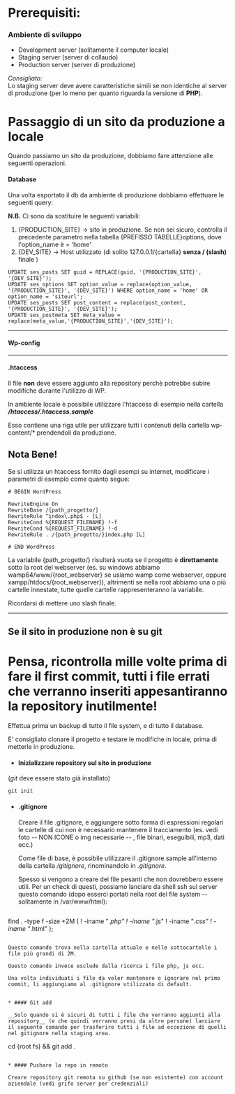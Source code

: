 # Prerequisiti:
### Ambiente di sviluppo

+ Development server (solitamente il computer locale)
+ Staging server (server di collaudo)
+ Production server (server di produzione)

_Consigliato:_   
Lo staging server deve avere caratteristiche simili se non identiche al server di produzione (per lo meno per quanto riguarda la versione di __PHP__).


# Passaggio di un sito da produzione a locale

Quando passiamo un sito da produzione, dobbiamo fare attenzione alle seguenti operazioni.

#### Database

Una volta esportato il db da ambiente di produzione
dobbiamo effettuare le seguenti query:

__N.B.__ Ci sono da sostituire le seguenti variabili:
1. {PRODUCTION_SITE} -> sito in produzione. Se non sei sicuro, controlla il precedente parametro nella tabella {PREFISSO TABELLE}options, dove l'option_name è = 'home'
1. {DEV_SITE} -> Host utilizzato (di solito 127.0.0.1/{cartella} __senza / (slash)__ finale )

 ```
UPDATE ses_posts SET guid = REPLACE(guid, '{PRODUCTION_SITE}', '{DEV_SITE}');
UPDATE ses_options SET option_value = replace(option_value, '{PRODUCTION_SITE}', '{DEV_SITE}') WHERE option_name = 'home' OR option_name = 'siteurl';
UPDATE ses_posts SET post_content = replace(post_content, '{PRODUCTION_SITE}', '{DEV_SITE}');
UPDATE ses_postmeta SET meta_value = replace(meta_value,'{PRODUCTION_SITE}','{DEV_SITE}');

 ```

---

#### Wp-config

---

#### .htaccess

Il file __non__ deve essere aggiunto alla repository perchè potrebbe subire modifiche durante l'utilizzo di WP.

In ambiente locale è possibile utilizzare l'htaccess di esempio nella cartella __*/htaccess/.htaccess.sample*__

Esso contiene una riga utile per utilizzare tutti i contenuti della cartella wp-content/* prendendoli da produzione.

## Nota Bene!
Se si utilizza un htaccess fornito dagli esempi su internet, modificare i parametri di esempio come quanto segue:

```
# BEGIN WordPress

RewriteEngine On
RewriteBase /{path_progetto/}
RewriteRule ^index\.php$ - [L]
RewriteCond %{REQUEST_FILENAME} !-f
RewriteCond %{REQUEST_FILENAME} !-d
RewriteRule . /{path_progetto/}index.php [L]

# END WordPress
```

La variabile {path_progetto/} risulterà vuota se il progetto è __direttamente__ sotto la root del webserver (es. su windows abbiamo wamp64/www/{root_webserver} se usiamo wamp come webserver, oppure xampp/htdocs/{root_webserver}), altrimenti se nella root abbiamo una o più cartelle innestate, tutte quelle cartelle rappresenteranno la variabile.

Ricordarsi di mettere uno slash finale.

---

## Se il sito in produzione non è su git

# Pensa, ricontrolla mille volte prima di fare il first commit, tutti i file errati che verranno inseriti appesantiranno la repository inutilmente!

Effettua prima un backup di tutto il file system, e di tutto il database.

E' consigliato clonare il progetto e testare le modifiche in locale, prima di metterle in produzione.

* #### Inizializzare repository sul sito in produzione
 (_git_ deve essere stato già installato)
```
git init
```
* #### .gitignore
  Creare il file .gitignore, e aggiungere sotto forma di espressioni regolari le cartelle di cui non è necessario mantenere il tracciamento (es. vedi foto -- NON ICONE o img necessarie -- , file binari, eseguibili, mp3, dati ecc.)

  Come file di base, è possibile utilizzare il .gitignore.sample all'interno della cartella _/gitignore_, rinominandolo in _.gitignore_.

  Spesso si vengono a creare dei file pesanti che non dovrebbero essere utili. Per un check di questi, possiamo lanciare da shell ssh sul server questo comando (dopo esserci portati nella root del file system -- solitamente in /var/www/html):

   ```
find . -type f -size +2M \( ! -iname "*.php" ! -iname "*.js" ! -iname "*.css" ! -iname "*.html" \);
   ```  

   Questo comando trova nella cartella attuale e nelle sottocartelle i file più grandi di 2M.

   Questo comando invece esclude dalla ricerca i file php, js ecc.

   Una volta individuati i file da voler mantenere o ignorare nel primo commit, li aggiungiamo al .gitignore utilizzato di default.


* #### Git add

  __Solo quando si è sicuri di tutti i file che verranno aggiunti alla repository__ (e che quindi verranno presi da altre persone) lanciare il seguente comando per trasferire tutti i file ad eccezione di quelli nel gitignore nella staging area.

   ```
  cd {root fs} && git add .
   ```

* #### Pushare la repo in remoto

  Creare repository git remota su github (se non esistente) con account aziendale (vedi grifo server per credenziali)
